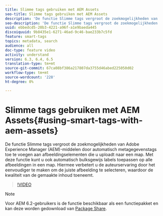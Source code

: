```yaml
---
title: Slimme tags gebruiken met AEM Assets
seo-title: Slimme tags gebruiken met AEM Assets
description: 'De functie Slimme tags vergroot de zoekmogelijkheden van Adobe Experience Manager (AEM)-middelen door automatisch metagegevenstags toe te voegen aan afbeeldingselementen die u uploadt naar een map. Met deze functie kunt u ook automatisch bulksgewijs labels toepassen op alle afbeeldingen in een map. Hiermee verbetert u de auteurservaring door het eenvoudiger te maken om de juiste afbeelding te selecteren, waardoor de kwaliteit van de gemaakte inhoud toeneemt. '
seo-description: 'De functie Slimme tags vergroot de zoekmogelijkheden van Adobe Experience Manager (AEM)-middelen door automatisch metagegevenstags toe te voegen aan afbeeldingselementen die u uploadt naar een map. Met deze functie kunt u ook automatisch bulksgewijs labels toepassen op alle afbeeldingen in een map. Hiermee verbetert u de auteurservaring door het eenvoudiger te maken om de juiste afbeelding te selecteren, waardoor de kwaliteit van de gemaakte inhoud toeneemt. '
uuid: ebbedcd5-20b3-4221-a96f-a1e9baeda445
discoiquuid: 9b8435e1-6271-46ad-9c46-bae233b7c5fd
feature: smart-tags
topics: metadata, search
audience: all
doc-type: feature video
activity: understand
version: 6.3, 6.4, 6.5
translation-type: tm+mt
source-git-commit: 67ca08bf386a217807da3755d46abed225050d02
workflow-type: tm+mt
source-wordcount: '228'
ht-degree: 0%

---
```



# Slimme tags gebruiken met AEM Assets{#using-smart-tags-with-aem-assets}

De functie Slimme tags vergroot de zoekmogelijkheden van Adobe Experience Manager (AEM)-middelen door automatisch metagegevenstags toe te voegen aan afbeeldingselementen die u uploadt naar een map. Met deze functie kunt u ook automatisch bulksgewijs labels toepassen op alle afbeeldingen in een map. Hiermee verbetert u de auteurservaring door het eenvoudiger te maken om de juiste afbeelding te selecteren, waardoor de kwaliteit van de gemaakte inhoud toeneemt.

>[!VIDEO](https://video.tv.adobe.com/v/17019/?quality=9&learn=on)

>[!NOTE]
>
>Voor AEM 6.2-gebruikers is de functie beschikbaar als een functiepakket en kan deze worden gedownload van [Package Share](https://www.adobeaemcloud.com/content/packageshare/tools/login.html).

